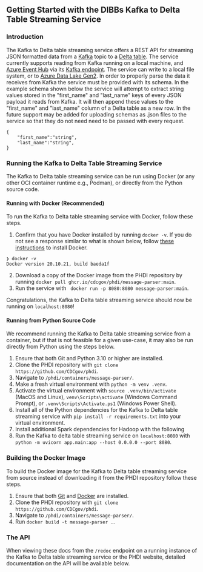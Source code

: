 ## Getting Started with the DIBBs Kafka to Delta Table Streaming Service

### Introduction
The Kafka to Delta table streaming service offers a REST API for streaming JSON formatted data from a [Kafka](https://kafka.apache.org/) topic to a [Delta table](https://delta.io/). The service currently supports reading from Kafka running on a local machine, and [Azure Event Hub](https://learn.microsoft.com/en-us/azure/event-hubs/event-hubs-about) via its [Kafka endpoint](https://learn.microsoft.com/en-us/azure/event-hubs/azure-event-hubs-kafka-overview). The service can write to a local file system, or to [Azure Data Lake Gen2](https://learn.microsoft.com/en-us/azure/storage/blobs/data-lake-storage-introduction). In order to properly parse the data it receives from Kafka the service must be provided with its schema. In the example schema shown below the service will attempt to extract string values stored in the "first_name" and "last_name" keys of every JSON payload it reads from Kafka. It will then append these values to the "first_name" and "last_name" column of a Delta table as a new row. In the future support may be added for uploading schemas as .json files to the service so that they do not need need to be passed with every request. 


```
{
    "first_name":"string",
    "last_name":"string",
}
```

### Running the Kafka to Delta Table Streaming Service

The Kafka to Delta table streaming service can be run using Docker (or any other OCI container runtime e.g., Podman), or directly from the Python source code.

#### Running with Docker (Recommended)

To run the Kafka to Delta table streaming service with Docker, follow these steps.
1. Confirm that you have Docker installed by running `docker -v`. If you do not see a response similar to what is shown below, follow [these instructions](https://docs.docker.com/get-docker/) to install Docker.
```
❯ docker -v
Docker version 20.10.21, build baeda1f
``` 
2. Download a copy of the Docker image from the PHDI repository by running `docker pull ghcr.io/cdcgov/phdi/message-parser:main`.
3. Run the service with ` docker run -p 8080:8080 message-parser:main`.

Congratulations, the Kafka to Delta table streaming service should now be running on `localhost:8080`!

#### Running from Python Source Code

We recommend running the Kafka to Delta table streaming service from a container, but if that is not feasible for a given use-case, it may also be run directly from Python using the steps below.

1. Ensure that both Git and Python 3.10 or higher are installed.
2. Clone the PHDI repository with `git clone https://github.com/CDCgov/phdi`.
3. Navigate to `/phdi/containers/message-parser/`.
4. Make a fresh virtual environment with `python -m venv .venv`.
5. Activate the virtual environment with `source .venv/bin/activate` (MacOS and Linux), `venv\Scripts\activate` (Windows Command Prompt), or `.venv\Scripts\Activate.ps1` (Windows Power Shell).
5. Install all of the Python dependencies for the Kafka to Delta table streaming service with `pip install -r requirements.txt` into your virtual environment.
6. Install additional Spark dependencies for Hadoop with the following
7. Run the Kafka to delta table streaming service on `localhost:8080` with `python -m uvicorn app.main:app --host 0.0.0.0 --port 8080`. 

### Building the Docker Image

To build the Docker image for the Kafka to Delta table streaming service from source instead of downloading it from the PHDI repository follow these steps.
1. Ensure that both [Git](https://git-scm.com/book/en/v2/Getting-Started-Installing-Git) and [Docker](https://docs.docker.com/get-docker/) are installed.
2. Clone the PHDI repository with `git clone https://github.com/CDCgov/phdi`.
3. Navigate to `/phdi/containers/message-parser/`.
4. Run `docker build -t message-parser .`.

### The API 

When viewing these docs from the `/redoc` endpoint on a running instance of the Kafka to Delta table streaming service or the PHDI website, detailed documentation on the API will be available below. 